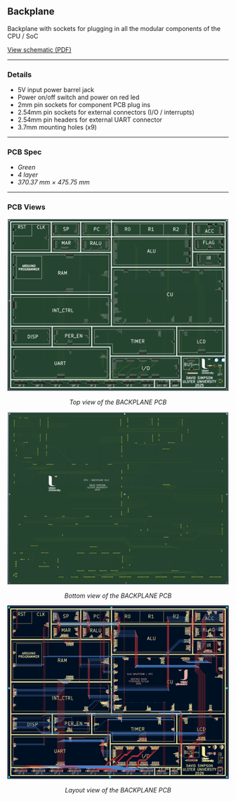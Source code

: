 ## Backplane

Backplane with sockets for plugging in all the modular components of the CPU / SoC

[View schematic (PDF)](BACKPLANE_schematic.pdf)

---

### Details

- 5V input power barrel jack
- Power on/off switch and power on red led
- 2mm pin sockets for component PCB plug ins
- 2.54mm pin sockets for external connectors (I/O / interrupts)
- 2.54mm pin headers for external UART connector 
- 3.7mm mounting holes (x9)

---

### PCB Spec

- *Green*
- *4 layer*
- *370.37 mm × 475.75 mm*

---

### PCB Views

<p align="center">
  <img src="../../images/backplane_pcb_top.PNG" alt="BACKPLANE pcb top" width="750"/>
</p>
<p align="center"><em>Top view of the BACKPLANE PCB</em></p>

<p align="center">
  <img src="../../images/backplane_pcb_bottom.PNG" alt="BACKPLANE pcb bottom" width="750"/>
</p>
<p align="center"><em>Bottom view of the BACKPLANE PCB</em></p>

<p align="center">
  <img src="../../images/backplane_pcb_design.PNG" alt="BACKPLANE pcb design" width="750"/>
</p>
<p align="center"><em>Layout view of the BACKPLANE PCB</em></p>

